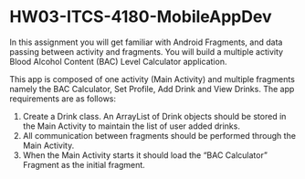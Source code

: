 # HW03-ITCS-4180-MobileAppDev

In this assignment you will get familiar with Android Fragments, and data passing 
between activity and fragments. You will build a multiple activity Blood Alcohol Content 
(BAC) Level Calculator application.

This app is composed of one activity (Main Activity) and multiple fragments namely the 
BAC Calculator, Set Profile, Add Drink and View Drinks. The app requirements are as 
follows:
1. Create a Drink class. An ArrayList of Drink objects should be stored in the Main 
Activity to maintain the list of user added drinks.
2. All communication between fragments should be performed through the Main Activity.
3. When the Main Activity starts it should load the “BAC Calculator” Fragment as the 
initial fragment.
